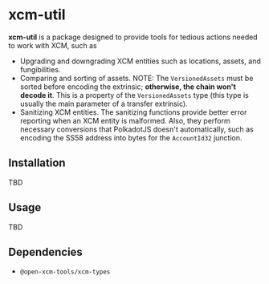 # xcm-util

**xcm-util** is a package designed to provide tools for tedious actions needed to work with XCM, such as

- Upgrading and downgrading XCM entities such as locations, assets, and fungibilities.
- Comparing and sorting of assets.
  NOTE: The `VersionedAssets` must be sorted before encoding the extrinsic; **otherwise, the chain won't decode it**. This is a property of the `VersionedAssets` type (this type is usually the main parameter of a transfer extrinsic).
- Sanitizing XCM entities. The sanitizing functions provide better error reporting when an XCM entity is malformed. Also, they perform necessary conversions that PolkadotJS doesn't automatically, such as encoding the SS58 address into bytes for the `AccountId32` junction.

## Installation

TBD

## Usage

TBD

## Dependencies

- `@open-xcm-tools/xcm-types`